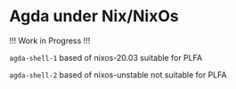 # Agda under Nix/NixOs

!!! Work in Progress  !!!

`agda-shell-1` based of nixos-20.03 suitable for PLFA

`agda-shell-2` based of nixos-unstable not suitable for PLFA
